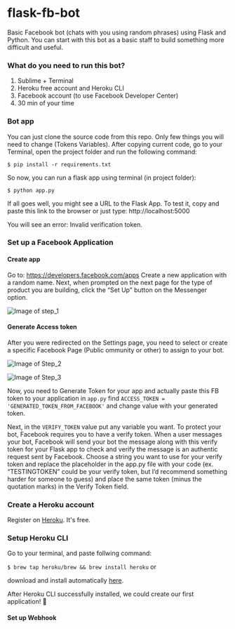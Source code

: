 # flask-fb-bot
Basic Facebook bot (chats with you using random phrases) using Flask and Python.
You can start with this bot as a basic staff to build something more difficult and useful.

### What do you need to run this bot?
1. Sublime + Terminal
2. Heroku free account and Heroku CLI
3. Facebook account (to use Facebook Developer Center)
4. 30 min of your time

### Bot app
You can just clone the source code from this repo. Only few things you will need to change (Tokens Variables).
After copying current code, go to your Terminal, open the project folder and run the following command:

`$ pip install -r requirements.txt`

So now, you can run a flask app using terminal (in project folder):

`$ python app.py`

If all goes well, you might see a URL to the Flask App. To test it, copy and paste this link to the browser or just type:
http://localhost:5000

You will see an error: Invalid verification token. 

### Set up a Facebook Application
#### Create app
Go to: https://developers.facebook.com/apps
Create a new application with a random name. Next, when prompted on the next page for the type of product you are building, click the “Set Up” button on the Messenger option.

![Image of step_1](https://i.imgur.com/fhV34om.png)

#### Generate Access token
After you were redirected on the Settings page, you need to select or create a specific Facebook Page (Public ommunity or other) to assign to your bot.

![Image of Step_2](https://i.imgur.com/4dWhMMD.png)

![Image of Step_3](https://i.imgur.com/qns9PZ6.png)

Now, you need to Generate Token for your app and actually paste this FB token to your application in `app.py` find `ACCESS_TOKEN = 'GENERATED_TOKEN_FROM_FACEBOOK'` and change value with your generated token.

Next, in the `VERIFY_TOKEN` value put any variable you want. To protect your bot, Facebook requires you to have a verify token. When a user messages your bot, Facebook will send your bot the message along with this verify token for your Flask app to check and verify the message is an authentic request sent by Facebook. Choose a string you want to use for your verify token and replace the placeholder in the app.py file with your code (ex. “TESTINGTOKEN” could be your verify token, but I’d recommend something harder for someone to guess) and place the same token (minus the quotation marks) in the Verify Token field.

### Create a Heroku account
Register on [Heroku](https://heroku.com). It's free.

### Setup Heroku CLI
Go to your terminal, and paste follwing command:

`$ brew tap heroku/brew && brew install heroku`
or

download and install automatically [here](https://cli-assets.heroku.com/heroku.pkg).

After Heroku CLI successfully installed, we could create our first application! :clap:


#### Set up Webhook
